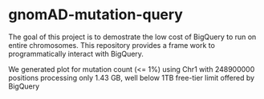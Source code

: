 # gnomAD-mutation-query
The goal of this project is to demostrate the low cost of BigQuery to run on entire chromosomes. This repository provides a frame work to programmatically interact with BigQuery.

We generated plot for mutation count (<= 1%) using Chr1 with 248900000 positions processing only 1.43 GB, well below 1TB free-tier limit offered by BigQuery
